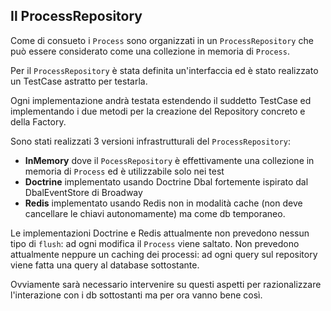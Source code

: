 ## Il ProcessRepository

Come di consueto i `Process` sono organizzati in un `ProcessRepository` che può essere considerato come una collezione
in memoria di `Process`.

Per il `ProcessRepository` è stata definita un'interfaccia ed è stato realizzato un TestCase astratto per testarla.

Ogni implementazione andrà testata estendendo il suddetto TestCase ed implementando i due metodi per la creazione
del Repository concreto e della Factory.

Sono stati realizzati 3 versioni infrastrutturali del `ProcessRepository`:

- **InMemory** dove il `PocessRepository` è effettivamente una collezione in memoria di `Process` ed è utilizzabile
solo nei test 
- **Doctrine** implementato usando Doctrine Dbal fortemente ispirato dal DbalEventStore di Broadway
- **Redis** implementato usando Redis non in modalità cache (non deve cancellare le chiavi autonomamente)
ma come db temporaneo.

Le implementazioni Doctrine e Redis attualmente non prevedono nessun tipo di `flush`: ad ogni modifica il `Process`
viene saltato. Non prevedono attualmente neppure un caching dei processi: ad ogni query sul repository viene fatta una
query al database sottostante.

Ovviamente sarà necessario intervenire su questi aspetti per razionalizzare l'interazione con i db sottostanti
ma per ora vanno bene così.  
